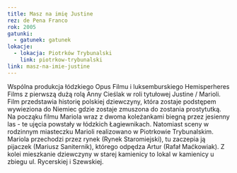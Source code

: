 ```yaml
---
title: Masz na imię Justine
rez: de Pena Franco
rok: 2005
gatunki: 
  - gatunek: gatunek
lokacje:
  - lokacja: Piotrków Trybunalski
    link: piotrkow-trybunalski
link: masz-na-imie-justine
---
```

Wspólna produkcja łódzkiego Opus Filmu i luksemburskiego Hemisperheres Films z pierwszą dużą rolą Anny Cieślak w roli tytułowej Justine / Marioli. Film przedstawia historię polskiej dziewczyny, która zostaje podstępem wywieziona do Niemiec gdzie zostaje zmuszona do zostania prostytutką.
Na począku filmu Mariola wraz z dwoma koleżankami biegną przez jesienny las - te ujęcia powstały w łódzkich Łagiewnikach. Natomiast sceny w rodzinnym miasteczku Marioli realizowano w Piotrkowie Trybunalskim. Mariola przechodzi przez rynek (Rynek Staromiejski), tu zaczepia ją pijaczek (Mariusz Saniternik), którego odpędza Artur (Rafał Maćkowiak). Z kolei mieszkanie dziewczyny w starej kamienicy to lokal w kamienicy u zbiegu ul. Rycerskiej i Szewskiej. 
